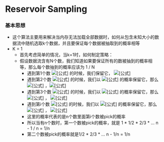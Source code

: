 # Reservoir Sampling

### 基本思想

* 这个算法主要用来解决当内存无法加载全部数据时，如何从包含未知大小的数据流中随机选取k个数据，并且要保证每个数据被抽取到的概率相等
* K = 1
  * 首先考虑简单的情况，当k=1时，如何制定策略：
  * 假设数据流含有N个数，我们知道如果要保证所有的数被抽到的概率相等，那么每个数抽到的概率应该为 1 / N
    * 遇到第1个数 ![\[公式\]](https://www.zhihu.com/equation?tex=n\_1) 的时候，我们保留它， ![\[公式\]](https://www.zhihu.com/equation?tex=p%28n\_1%29%3D1)
    * 遇到第2个数 ![\[公式\]](https://www.zhihu.com/equation?tex=n\_2) 的时候，我们以 ![\[公式\]](https://www.zhihu.com/equation?tex=%5Cfrac%7B1%7D%7B2%7D) 的概率保留它，那么 ![\[公式\]](https://www.zhihu.com/equation?tex=p%28n\_1%29%3D1%5Ctimes+%5Cfrac%7B1%7D%7B2%7D%3D%5Cfrac%7B1%7D%7B2%7D) ，![\[公式\]](https://www.zhihu.com/equation?tex=p%28n\_2%29%3D%5Cfrac%7B1%7D%7B2%7D)
    * 遇到第3个数 ![\[公式\]](https://www.zhihu.com/equation?tex=n\_3) 的时候，我们以 ![\[公式\]](https://www.zhihu.com/equation?tex=%5Cfrac%7B1%7D%7B3%7D) 的概率保留它，那么 ![\[公式\]](https://www.zhihu.com/equation?tex=p%28n\_1%29%3Dp%28n\_2%29%3D%5Cfrac%7B1%7D%7B2%7D%5Ctimes%281-%5Cfrac%7B1%7D%7B3%7D%29%3D%5Cfrac%7B1%7D%7B3%7D) ， ![\[公式\]](https://www.zhihu.com/equation?tex=p%28n\_3%29%3D%5Cfrac%7B1%7D%7B3%7D)
    * 遇到第i个数 ![\[公式\]](https://www.zhihu.com/equation?tex=n\_i) 的时候，我们以 ![\[公式\]](https://www.zhihu.com/equation?tex=%5Cfrac%7B1%7D%7Bi%7D) 的概率保留它，那么 ![\[公式\]](https://www.zhihu.com/equation?tex=p%28n\_1%29%3Dp%28n\_2%29%3Dp%28n\_3%29%3D%5Cdots%3Dp%28n\_%7Bi-1%7D%29%3D%5Cfrac%7B1%7D%7Bi-1%7D%5Ctimes%281-%5Cfrac%7B1%7D%7Bi%7D%29%3D%5Cfrac%7B1%7D%7Bi%7D) ， ![\[公式\]](https://www.zhihu.com/equation?tex=p%28n\_i%29%3D%5Cfrac%7B1%7D%7Bi%7D)
    * 这里的概率代表的是n个数里面第i个数被pick的概率
    * 所以当有n个数时，第一个数被pick的概率，就是 1 \* 1/2 \* 2/3 \* ... n - 1 / n = 1/n
    * 第二个数被pick的概率就是1/2 \* 2/3 \* ... n - 1/n = 1/n

